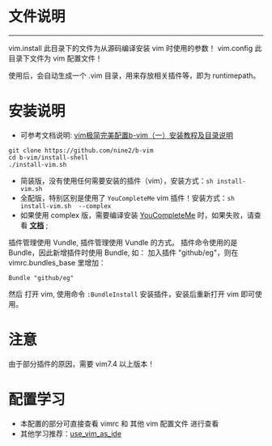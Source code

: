 # 文件说明
---
vim.install
此目录下的文件为从源码编译安装 vim 时使用的参数！
vim.config
此目录下文件为 vim 配置文件！

使用后，会自动生成一个 .vim 目录，用来存放相关插件等，即为 runtimepath。

# 安装说明

- 可参考文档说明: [vim极简完美配置b-vim（一）安装教程及目录说明][jianshu-vim-doc]

```
git clone https://github.com/nine2/b-vim
cd b-vim/install-shell
./install-vim.sh
```

- 简装版，没有使用任何需要安装的插件（vim），安装方式：`sh install-vim.sh`
- 全配版，特别区别是使用了 `YouCompleteMe` vim 插件！安装方式：`sh install-vim.sh  --complex`
- 如果使用 complex 版，需要编译安装 [YouCompleteMe][YouCompleteMe] 时，如果失败，请查看 **[文档][YCM-doc]** ;


插件管理使用 Vundle, 插件管理使用 Vundle 的方式。
插件命令使用的是 Bundle，因此新增插件时使用 Bundle, 如：
加入插件 "github/eg"，则在 vimrc.bundles_base 里增加：
```
Bundle "github/eg"
```
然后 打开 vim, 使用命令 `:BundleInstall` 安装插件，安装后重新打开 vim 即可使用。

# 注意
由于部分插件的原因，需要 vim7.4 以上版本！

# 配置学习
- 本配置的部分可直接查看 vimrc 和 其他 vim 配置文件 进行查看
- 其他学习推荐：[use_vim_as_ide][use_vim_as_ide]

[use_vim_as_ide]: https://github.com/bbxytl/use_vim_as_ide
[YouCompleteMe]: http://valloric.github.io/YouCompleteMe/
[YCM-doc]: https://github.com/Valloric/YouCompleteMe
[jianshu-vim-doc]: https://www.jianshu.com/p/ebf1cfaeaddc
